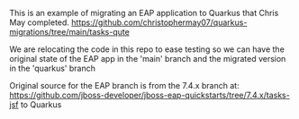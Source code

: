 This is an example of migrating an EAP application to Quarkus that Chris May completed.
https://github.com/christophermay07/quarkus-migrations/tree/main/tasks-qute

We are relocating the code in this repo to ease testing so we can have the original state of the EAP app in the 'main' branch and the migrated version in the 'quarkus' branch

Original source for the EAP branch is from the 7.4.x branch at:
https://github.com/jboss-developer/jboss-eap-quickstarts/tree/7.4.x/tasks-jsf to Quarkus

